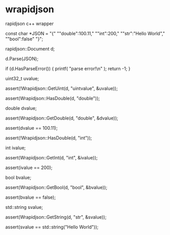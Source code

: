 # wrapidjson
rapidjson c++ wrapper

const char *JSON = "{"
                   "\"double\":100.11,"
                   "\"int\":200,"
                   "\"str\":\"Hello World\","
                   "\"bool\":false"
                   "}";

rapidjson::Document d;

d.Parse(JSON);

if (d.HasParseError())
{
    printf( "parse error!\n" );
    return -1;
}

uint32_t uvalue;

assert(!Wrapidjson::GetUint(d, "uintvalue", &uvalue));

assert(Wrapidjson::HasDouble(d, "double"));

double dvalue;

assert(Wrapidjson::GetDouble(d, "double", &dvalue));

assert(dvalue == 100.11);

assert(!Wrapidjson::HasDouble(d, "int"));

int ivalue;

assert(Wrapidjson::GetInt(d, "int", &ivalue));

assert(ivalue == 200);

bool bvalue;

assert(Wrapidjson::GetBool(d, "bool", &bvalue));

assert(bvalue == false);

std::string svalue;

assert(Wrapidjson::GetString(d, "str", &svalue));

assert(svalue == std::string("Hello World"));


